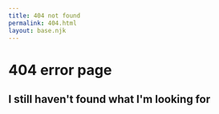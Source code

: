 ```yaml
---
title: 404 not found
permalink: 404.html
layout: base.njk
---
```


# 404 error page
## I still haven't found what I'm looking for